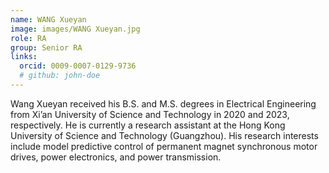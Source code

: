 ```yaml
---
name: WANG Xueyan
image: images/WANG Xueyan.jpg
role: RA
group: Senior RA
links:
  orcid: 0009-0007-0129-9736
  # github: john-doe
---
```


Wang Xueyan received his B.S. and M.S. degrees in Electrical Engineering from Xi’an University of Science and Technology in 2020 and 2023, respectively. He is currently a research assistant at the Hong Kong University of Science and Technology (Guangzhou). His research interests include model predictive control of permanent magnet synchronous motor drives, power electronics, and power transmission.
